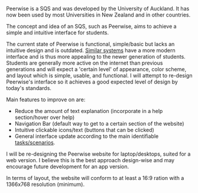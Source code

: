 Peerwise is a SQS and was developed by the University of Auckland. It has now been used by most Universities in New Zealand and in other countries. 

The concept and idea of an SQS, such as Peerwise, aims to achieve a simple and intuitive interface for students. 

The current state of Peerwise is functional, simple/basic but lacks an intuitive design and is outdated. [Similar systems](https://gitlab.ecs.vuw.ac.nz/andrewelli/swen-303/-/wikis/Description/Existing-Systems) have a more modern interface and is thus more appealing to the newer generation of students. Students are generally more active on the internet than previous generations and will expect a 'certain level' of appearance, color scheme, and layout which is simple, usable, and functional. I will attempt to re-design Peerwise's interface so it achieves a good expected level of design by today's standards.

Main features to improve on are:
*  Reduce the amount of text explanation (incorporate in a help section/hover over help)
*  Navigation Bar (default way to get to a certain section of the website)
*  Intuitive clickable icons/text (buttons that can be clicked)
*  General interface update according to the main identifiable [tasks/scenarios](https://gitlab.ecs.vuw.ac.nz/andrewelli/swen-303/-/wikis/Description/Use-Case-Diagram).

I will be re-designing the Peerwise website for laptop/desktops, suited for a web version. I believe this is the best approach design-wise and may encourage future development for an app version.

In terms of layout, the website will conform to at least a 16:9 ration with a 1366x768 resolution (minimum).
